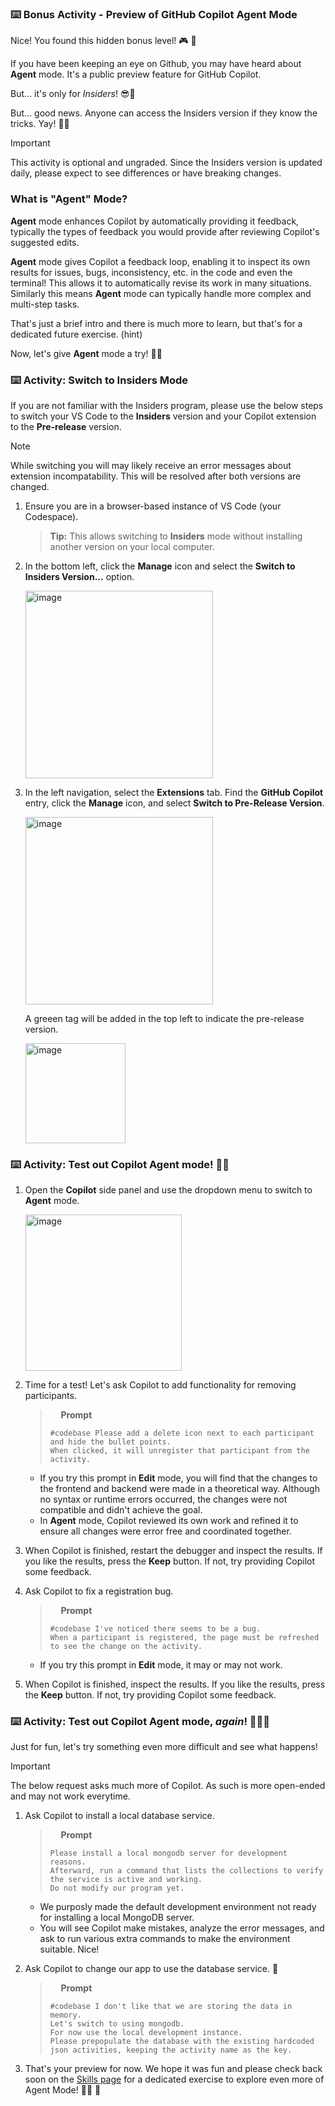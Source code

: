 ### :keyboard: Bonus Activity - Preview of GitHub Copilot Agent Mode

Nice! You found this hidden bonus level! 🎮 👾

If you have been keeping an eye on Github, you may have heard about **Agent** mode.
It's a public preview feature for GitHub Copilot.

But... it's only for _Insiders_! 😎🤫

But... good news. Anyone can access the Insiders version if they know the tricks. Yay! 🧐🎉

> [!IMPORTANT]
> This activity is optional and ungraded.
> Since the Insiders version is updated daily, please expect to see differences or have breaking changes.

### What is "Agent" Mode?

**Agent** mode enhances Copilot by automatically providing it feedback, typically the types of feedback you would provide after reviewing Copilot's suggested edits.

**Agent** mode gives Copilot a feedback loop, enabling it to inspect its own results for issues, bugs, inconsistency, etc. in the code and even the terminal! This allows it to automatically revise its work in many situations. Similarly this means **Agent** mode can
typically handle more complex and multi-step tasks.

That's just a brief intro and there is much more to learn, but that's for a dedicated future exercise. (hint)

Now, let's give **Agent** mode a try! 👩‍🚀

### :keyboard: Activity: Switch to Insiders Mode

If you are not familiar with the Insiders program, please use the below steps to switch your VS Code to the **Insiders** version and your Copilot extension to the **Pre-release** version.

> [!NOTE]
> While switching you will may likely receive an error messages about extension incompatability. This will be resolved after both versions are changed.

1. Ensure you are in a browser-based instance of VS Code (your Codespace).

   > **Tip:** This allows switching to **Insiders** mode without installing another version on your local computer.

1. In the bottom left, click the **Manage** icon and select the **Switch to Insiders Version...** option.

   <img width="300" alt="image" src="https://github.com/user-attachments/assets/11580b67-9891-4aa9-9a7c-04aff1e7ef9c" />

1. In the left navigation, select the **Extensions** tab.
   Find the **GitHub Copilot** entry, click the **Manage** icon, and select **Switch to Pre-Release Version**.

   <img width="300" alt="image" src="https://github.com/user-attachments/assets/39e1d9ae-ba50-4cd7-b6b6-eb51aa0a35aa" />

   A greeen tag will be added in the top left to indicate the pre-release version.

   <img width="160" alt="image" src="https://github.com/user-attachments/assets/21ee8307-0c6d-4e8e-965d-cfd729edfe4c" />

### :keyboard: Activity: Test out Copilot Agent mode! 🧑‍🚀
1. Open the **Copilot** side panel and use the dropdown menu to switch to **Agent** mode.

   <img width="250" alt="image" src="https://github.com/user-attachments/assets/36f46929-11dc-4464-b5bf-1b194a9dafea" />

1. Time for a test! Let's ask Copilot to add functionality for removing participants.

   > <img width="13px" src="https://github.com/user-attachments/assets/98fd5d2e-ea29-4a4a-9212-c7050e177a69" /> **Prompt**
   >
   > ```prompt
   > #codebase Please add a delete icon next to each participant and hide the bullet points.
   > When clicked, it will unregister that participant from the activity.
   > ```

   - If you try this prompt in **Edit** mode, you will find that the changes to the frontend and backend were made in a theoretical way. Although no syntax or runtime errors occurred, the changes were not compatible and didn't achieve the goal.
   - In **Agent** mode, Copilot reviewed its own work and refined it to ensure all changes were error free and coordinated together.

1. When Copilot is finished, restart the debugger and inspect the results. If you like the results, press the **Keep** button. If not, try providing Copilot some feedback.

1. Ask Copilot to fix a registration bug.

   > <img width="13px" src="https://github.com/user-attachments/assets/98fd5d2e-ea29-4a4a-9212-c7050e177a69" /> **Prompt**
   >
   > ```prompt
   > #codebase I've noticed there seems to be a bug.
   > When a participant is registered, the page must be refreshed to see the change on the activity.
   > ```

   - If you try this prompt in **Edit** mode, it may or may not work.

1. When Copilot is finished, inspect the results. If you like the results, press the **Keep** button. If not, try providing Copilot some feedback.

### :keyboard: Activity: Test out Copilot Agent mode, _again_! 🧑‍🚀🚀

Just for fun, let's try something even more difficult and see what happens!

> [!IMPORTANT]
> The below request asks much more of Copilot.
> As such is more open-ended and may not work everytime.

1. Ask Copilot to install a local database service.

   > <img width="13px" src="https://github.com/user-attachments/assets/98fd5d2e-ea29-4a4a-9212-c7050e177a69" /> **Prompt**
   >
   > ```prompt
   > Please install a local mongodb server for development reasons.
   > Afterward, run a command that lists the collections to verify the service is active and working.
   > Do not modify our program yet.
   > ```

   - We purposly made the default development environment not ready for installing a local MongoDB server.
   - You will see Copilot make mistakes, analyze the error messages, and ask to run various extra commands to make the environment suitable. Nice!

1. Ask Copilot to change our app to use the database service. 🤯

   > <img width="13px" src="https://github.com/user-attachments/assets/98fd5d2e-ea29-4a4a-9212-c7050e177a69" /> **Prompt**
   >
   > ```prompt
   > #codebase I don't like that we are storing the data in memory.
   > Let's switch to using mongodb.
   > For now use the local development instance.
   > Please prepopulate the database with the existing hardcoded json activities, keeping the activity name as the key.
   > ```

1. That's your preview for now. We hope it was fun and please check back soon on the [Skills page](https://skills.github.com) for a dedicated exercise to explore even more of Agent Mode! 🧑‍🚀 🚀
